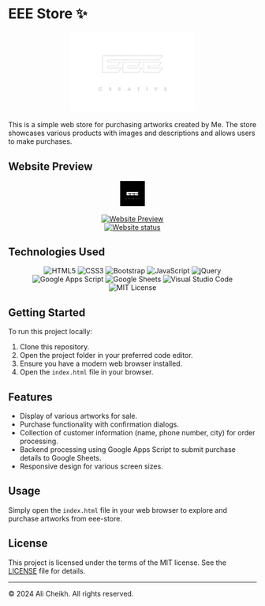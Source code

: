 # EEE Store ✨

<p align="center">
  <img src="img/store-logo.png" alt="Store Logo" width="50%">
</p>

This is a simple web store for purchasing artworks created by Me. The store showcases various products with images and descriptions and allows users to make purchases.

## Website Preview

<p align="center">
  <img src="img/logo.jpg" alt="Logo" width="10%">
</p>
<p align="center">
  <a href="https://ElaeStore.netlify.app/">
    <img src="https://img.shields.io/badge/Website-Preview-blue?style=for-the-badge&logo=google-chrome&logoColor=white" alt="Website Preview">
  </a><br>
    <a href="https://app.netlify.com/sites/eeestore/deploys">
    <img src="https://api.netlify.com/api/v1/badges/76984ce2-a236-4940-bc08-51a7b08a7fec/deploy-status" alt="Website status">
  </a>
</p>

## Technologies Used

<p align="center">
  <img src="https://img.shields.io/badge/HTML5-E34F26?style=for-the-badge&logo=html5&logoColor=white" alt="HTML5">
  <img src="https://img.shields.io/badge/CSS3-1572B6?style=for-the-badge&logo=css3&logoColor=white" alt="CSS3">
  <img src="https://img.shields.io/badge/Bootstrap-563D7C?style=for-the-badge&logo=bootstrap&logoColor=white" alt="Bootstrap">
  <img src="https://img.shields.io/badge/JavaScript-F7DF1E?style=for-the-badge&logo=javascript&logoColor=black" alt="JavaScript">
  <img src="https://img.shields.io/badge/jQuery-0769AD?style=for-the-badge&logo=jquery&logoColor=white" alt="jQuery">
  <img src="https://img.shields.io/badge/Google_Apps_Script-00B589?style=for-the-badge&logo=google&logoColor=white" alt="Google Apps Script">
  <img src="https://img.shields.io/badge/Google_Sheets-34A853?style=for-the-badge&logo=google&logoColor=white" alt="Google Sheets">
  <img src="https://img.shields.io/badge/Visual_Studio_Code-007ACC?style=for-the-badge&logo=visual%20studio%20code&logoColor=white" alt="Visual Studio Code">
  <img src="https://img.shields.io/badge/MIT-License-yellow?style=for-the-badge" alt="MIT License">
</p>

## Getting Started

To run this project locally:

1. Clone this repository.
2. Open the project folder in your preferred code editor.
3. Ensure you have a modern web browser installed.
4. Open the `index.html` file in your browser.

## Features

- Display of various artworks for sale.
- Purchase functionality with confirmation dialogs.
- Collection of customer information (name, phone number, city) for order processing.
- Backend processing using Google Apps Script to submit purchase details to Google Sheets.
- Responsive design for various screen sizes.

## Usage

Simply open the `index.html` file in your web browser to explore and purchase artworks from eee-store.

## License

This project is licensed under the terms of the MIT license. See the [LICENSE](LICENSE) file for details.

---

© 2024 Ali Cheikh. All rights reserved.
